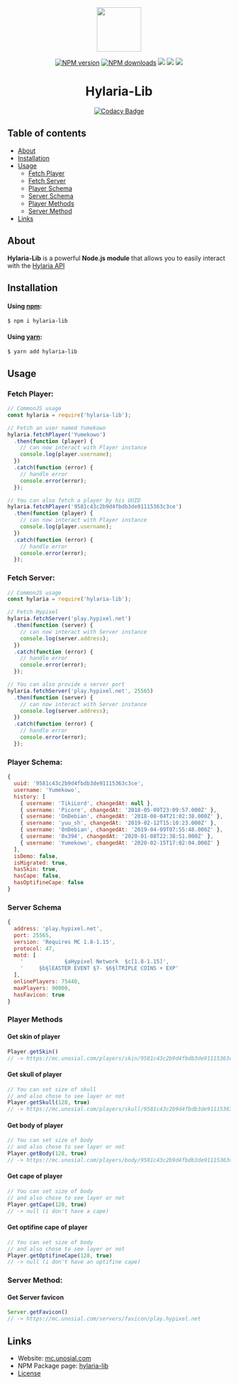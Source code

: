 <div align="center">

<img src="https://unosial.com/src/images/logo/logo.png" width="100px">
<br>

<a href="https://www.npmjs.com/package/hylaria-lib"><img src="https://img.shields.io/npm/v/hylaria-lib.svg?maxAge=3600" alt="NPM version" /></a>
<a href="https://www.npmjs.com/package/hylaria-lib"><img src="https://img.shields.io/npm/dt/hylaria-lib.svg?maxAge=3600" alt="NPM downloads" /></a>
<a href="https://travis-ci.org/github/unosial/Hylaria-Lib"><img src="https://api.travis-ci.org/unosial/Hylaria-Lib.svg"></a>
<a href="https://david-dm.org/unosial/Hylaria-Lib"><img src="https://david-dm.org/unosial/Hylaria-Lib/status.svg"></a>
<a href="https://unosial.com/discord"><img src="https://discordapp.com/api/guilds/455308441360138242/embed.png"></a>

# Hylaria-Lib

[![Codacy Badge](https://api.codacy.com/project/badge/Grade/d53165fd0d6749969b1ab7b7e252c3f7)](https://app.codacy.com/gh/unosial/Hylaria-Lib?utm_source=github.com&utm_medium=referral&utm_content=unosial/Hylaria-Lib&utm_campaign=Badge_Grade_Dashboard)

</div>

## Table of contents

- [About](#about)
- [Installation](#installation)
- [Usage](#usage)
  - [Fetch Player](#fetch-player)
  - [Fetch Server](#fetch-server)
  - [Player Schema](#player-schema)
  - [Server Schema](#server-schema)
  - [Player Methods](#player-methods)
  - [Server Method](#server-method)
- [Links](#links)

## About

**Hylaria-Lib** is a powerful **Node.js module** that allows you to easily interact with the [Hylaria API](https://mc.unosial.com)

## Installation

#### Using [npm](https://npmjs.org):
```
$ npm i hylaria-lib
```

#### Using [yarn](https://yarnpkg.com/):
```
$ yarn add hylaria-lib
```

## Usage

### Fetch Player:

```js
// CommonJS usage
const hylaria = require('hylaria-lib');

// Fetch an user named Yumekowo
hylaria.fetchPlayer('Yumekowo')
  .then(function (player) {
    // can now interact with Player instance
    console.log(player.username);
  })
  .catch(function (error) {
    // handle error
    console.error(error);
  });

// You can also fetch a player by his UUID
hylaria.fetchPlayer('9581c43c2b9d4fbdb3de91115363c3ce')
  .then(function (player) {
    // can now interact with Player instance
    console.log(player.username);
  })
  .catch(function (error) {
    // handle error
    console.error(error);
  });

```

### Fetch Server:

```js
// CommonJS usage
const hylaria = require('hylaria-lib');

// Fetch Hypixel
hylaria.fetchServer('play.hypixel.net')
  .then(function (server) {
    // can now interact with Server instance
    console.log(server.address);
  })
  .catch(function (error) {
    // handle error
    console.error(error);
  });

// You can also provide a server port
hylaria.fetchServer('play.hypixel.net', 25565)
  .then(function (server) {
    // can now interact with Server instance
    console.log(server.address);
  })
  .catch(function (error) {
    // handle error
    console.error(error);
  });
```

### Player Schema:

```js
{
  uuid: '9581c43c2b9d4fbdb3de91115363c3ce',
  username: 'Yumekowo',
  history: [
    { username: 'TikiLord', changedAt: null },
    { username: 'Picore', changedAt: '2018-05-09T23:09:57.000Z' },
    { username: 'OnDebian', changedAt: '2018-08-04T21:02:38.000Z' },
    { username: 'yuu_sh', changedAt: '2019-02-12T15:10:23.000Z' },
    { username: '0nDebian', changedAt: '2019-04-09T07:55:48.000Z' },
    { username: '0x394', changedAt: '2020-01-08T22:38:51.000Z' },
    { username: 'Yumekowo', changedAt: '2020-02-15T17:02:04.000Z' }
  ],
  isDemo: false,
  isMigrated: true,
  hasSkin: true,
  hasCape: false,
  hasOptifineCape: false
}
```

### Server Schema

```js
{
  address: 'play.hypixel.net',
  port: 25565,
  version: 'Requires MC 1.8-1.15',
  protocol: 47,
  motd: [
    '             §aHypixel Network  §c[1.8-1.15]',
    '     §b§lEASTER EVENT §7- §6§lTRIPLE COINS + EXP'
  ],
  onlinePlayers: 75440,
  maxPlayers: 90000,
  hasFavicon: true
}
```

### Player Methods

#### Get skin of player
```js
Player.getSkin()
// -> https://mc.unosial.com/players/skin/9581c43c2b9d4fbdb3de91115363c3ce
```

#### Get skull of player
```js
// You can set size of skull
// and also chose to see layer or not
Player.getSkull(128, true)
// -> https://mc.unosial.com/players/skull/9581c43c2b9d4fbdb3de91115363c3ce?helmet=true&size=128
```

#### Get body of player
```js
// You can set size of body
// and also chose to see layer or not
Player.getBody(128, true)
// -> https://mc.unosial.com/players/body/9581c43c2b9d4fbdb3de91115363c3ce?armor=true&size=128
```

#### Get cape of player
```js
// You can set size of body
// and also chose to see layer or not
Player.getCape(128, true)
// -> null (i don't have a cape)
```

#### Get optifine cape of player
```js
// You can set size of body
// and also chose to see layer or not
Player.getOptifineCape(128, true)
// -> null (i don't have an optifine cape)
```

### Server Method:

#### Get Server favicon
```js
Server.getFavicon()
// -> https://mc.unosial.com/servers/favicon/play.hypixel.net
```

## Links

- Website: [mc.unosial.com](https://mc.unosial.com)
- NPM Package page: [hylaria-lib](https://www.npmjs.com/package/hylaria-lib)
- [License](LICENSE.md)
